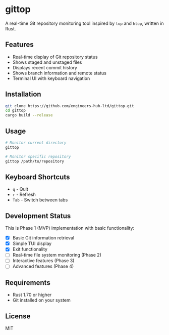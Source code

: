 # gittop

A real-time Git repository monitoring tool inspired by `top` and `htop`, written in Rust.

## Features

- Real-time display of Git repository status
- Shows staged and unstaged files
- Displays recent commit history
- Shows branch information and remote status
- Terminal UI with keyboard navigation

## Installation

```bash
git clone https://github.com/engineers-hub-ltd/gittop.git
cd gittop
cargo build --release
```

## Usage

```bash
# Monitor current directory
gittop

# Monitor specific repository
gittop /path/to/repository
```

## Keyboard Shortcuts

- `q` - Quit
- `r` - Refresh
- `Tab` - Switch between tabs

## Development Status

This is Phase 1 (MVP) implementation with basic functionality:

- [x] Basic Git information retrieval
- [x] Simple TUI display
- [x] Exit functionality
- [ ] Real-time file system monitoring (Phase 2)
- [ ] Interactive features (Phase 3)
- [ ] Advanced features (Phase 4)

## Requirements

- Rust 1.70 or higher
- Git installed on your system

## License

MIT
